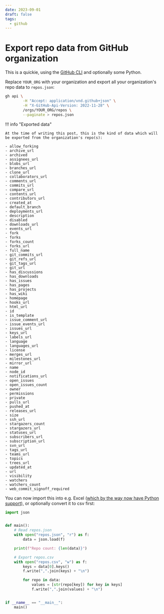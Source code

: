 ```yaml
---
date: 2023-09-01
draft: false
tags:
  - github
---
```


# Export repo data from GitHub organization

This is a quickie, using the [GitHub CLI](https://cli.github.com/) and optionally some Python.

Replace `YOUR_ORG` with your organization and export all your organization's repo data to `repos.json`:

```bash
gh api \
        -H "Accept: application/vnd.github+json" \
        -H "X-GitHub-Api-Version: 2022-11-28" \
        /orgs/YOUR_ORG/repos \
        --paginate > repos.json
```

!!! info "Exported data"

    At the time of writing this post, this is the kind of data which will be exported from the organization's repo(s):

    - allow_forking
    - archive_url
    - archived
    - assignees_url
    - blobs_url
    - branches_url
    - clone_url
    - collaborators_url
    - comments_url
    - commits_url
    - compare_url
    - contents_url
    - contributors_url
    - created_at
    - default_branch
    - deployments_url
    - description
    - disabled
    - downloads_url
    - events_url
    - fork
    - forks
    - forks_count
    - forks_url
    - full_name
    - git_commits_url
    - git_refs_url
    - git_tags_url
    - git_url
    - has_discussions
    - has_downloads
    - has_issues
    - has_pages
    - has_projects
    - has_wiki
    - homepage
    - hooks_url
    - html_url
    - id
    - is_template
    - issue_comment_url
    - issue_events_url
    - issues_url
    - keys_url
    - labels_url
    - language
    - languages_url
    - license
    - merges_url
    - milestones_url
    - mirror_url
    - name
    - node_id
    - notifications_url
    - open_issues
    - open_issues_count
    - owner
    - permissions
    - private
    - pulls_url
    - pushed_at
    - releases_url
    - size
    - ssh_url
    - stargazers_count
    - stargazers_url
    - statuses_url
    - subscribers_url
    - subscription_url
    - svn_url
    - tags_url
    - teams_url
    - topics
    - trees_url
    - updated_at
    - url
    - visibility
    - watchers
    - watchers_count
    - web_commit_signoff_required

<!-- more -->

You can now import this into e.g. Excel ([which by the way now have Python support](https://techcommunity.microsoft.com/t5/excel-blog/announcing-python-in-excel-combining-the-power-of-python-and-the/ba-p/3893439)), or optionally convert it to csv first:

```python
import json


def main():
    # Read repos.json
    with open("repos.json", "r") as f:
        data = json.load(f)

    print(f"Repo count: {len(data)}")

    # Export repos.csv
    with open("repos.csv", "w") as f:
        keys = data[0].keys()
        f.write(",".join(keys) + "\n")

        for repo in data:
            values = [str(repo[key]) for key in keys]
            f.write(",".join(values) + "\n")


if __name__ == "__main__":
    main()
```
